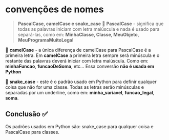 # convenções de nomes

> **PascalCase, camelCase e snake_case**
🎢
**PascalCase** - significa que todas as palavras iniciam com letra maiúscula e nada é usado para separá-las, como em: 
**MinhaClasse, Classe, MeuObjeto, MeuProgramaMuitoLegal**

🐫
**camelCase** - a única diferença de camelCase para PascalCase é a primeira letra. Em **camelCase** a primeira letra sempre será minúscula e o restante das palavras deverá iniciar com letra maiúscula. Como em: **minhaFuncao**, **funcaoDeSoma**, etc... Essa conversão **não é usada em Python**

🐍
**snake_case** - este é o padrão usado em Python para definir qualquer coisa que não for uma classe. Todas as letras serão minúsculas e separadas por um underline, como em: **minha_variavel**, **funcao_legal**, **soma**.

## Conclusão ✅
Os padrões usados em Python são: snake_case para qualquer coisa e PascalCase para classes.